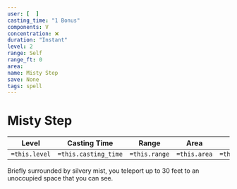 ```yaml
---
user: [  ]
casting_time: "1 Bonus"
components: V
concentration: ❌
duration: "Instant"
level: 2
range: Self
range_ft: 0
area: 
name: Misty Step
save: None
tags: spell
---
```

# Misty Step

| **Level** | **Casting Time** | **Range** | **Area** | **Duration** | **Save** | **Components** | **Concentration** |
|:---:|:---:|:---:|:---:|:---:|:---:|:---:|:---:|
| `=this.level` | `=this.casting_time` | `=this.range` | `=this.area` | `=this.duration` | `=this.save` | `=this.components` | `=this.concentration` |

Briefly surrounded by silvery mist, you teleport up to 30 feet to an unoccupied space that you can see.